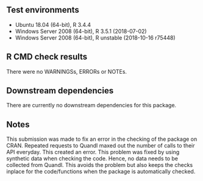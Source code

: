 ## Test environments
* Ubuntu 18.04 (64-bit), R 3.4.4
* Windows Server 2008 (64-bit), R 3.5.1 (2018-07-02)
* Windows Server 2008 (64-bit), R unstable (2018-10-16 r75448)

## R CMD check results
There were no WARNINGSs, ERRORs or NOTEs.

## Downstream dependencies
There are currently no downstream dependencies for this package.

## Notes
This submission was made to fix an error in the checking of the package on CRAN. Repeated requests to Quandl maxed out the number of calls to their API everyday. This created an error. This problem was fixed by using synthetic data when checking the code. Hence, no data needs to be collected from Quandl. This avoids the problem but also keeps the checks inplace for the code/functions when the package is automatically checked.